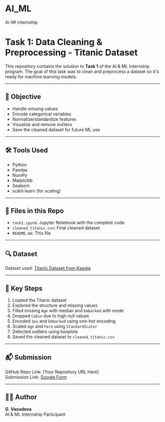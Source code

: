 # AI_ML
Ai-Ml internship 
# Task 1: Data Cleaning & Preprocessing - Titanic Dataset

This repository contains the solution to **Task 1** of the AI & ML Internship program. The goal of this task was to clean and preprocess a dataset so it's ready for machine learning models.

---

## 📌 Objective

- Handle missing values
- Encode categorical variables
- Normalize/standardize features
- Visualize and remove outliers
- Save the cleaned dataset for future ML use

---

## 🛠 Tools Used

- Python
- Pandas
- NumPy
- Matplotlib
- Seaborn
- scikit-learn (for scaling)

---

## 📁 Files in this Repo

- `task1.ipynb`: Jupyter Notebook with the complete code
- `cleaned_titanic.csv`: Final cleaned dataset
- `README.md`: This file

---

## 🔍 Dataset

Dataset used: [Titanic Dataset from Kaggle](https://www.kaggle.com/datasets/yasserh/titanic-dataset)

---

## 🚀 Key Steps

1. Loaded the Titanic dataset
2. Explored the structure and missing values
3. Filled missing `Age` with median and `Embarked` with mode
4. Dropped `Cabin` due to high null values
5. Encoded `Sex` and `Embarked` using one-hot encoding
6. Scaled `Age` and `Fare` using `StandardScaler`
7. Detected outliers using boxplots
8. Saved the cleaned dataset to `cleaned_titanic.csv`

---

## 📬 Submission

GitHub Repo Link: [Your Repository URL Here]  
Submission Link: [Google Form](https://forms.gle/8Gm83s53KbyXs3Ne9)

---

## 👨‍💻 Author

**G. Vasudeva**  
AI & ML Internship Participant  
